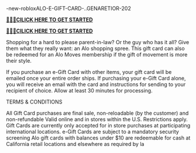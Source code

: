  -new-robloxALO-E-GIFT-CARD-..GENARETIOR-202



**[🚩🚩🚩CILICK HERE TO GET STARTED](https://cutt.ly/veZJqhcG)**

**[🚩🚩🚩CILICK HERE TO GET STARTED](https://cutt.ly/veZJqhcG)**

Shopping for a hard to please parent-in-law? Or the guy who has it all? Give them what they really want: an Alo shopping spree. This gift card can also be redeemed for an Alo Moves membership if the gift of movement is more their style.

If you purchase an e-Gift Card with other items, your gift card will be emailed once your entire order ships. If purchasing your e-Gift Card alone, you will receive an email with the card and instructions for sending to your recipient of choice. Allow at least 30 minutes for processing.

TERMS & CONDITIONS

All Gift Card purchases are final sale, non-reloadable (by the customer) and non-refundable
Valid online and in stores within the U.S. Restrictions apply. Gift Cards are currently only accepted for in store purchases at participating international locations.
e-Gift Cards are subject to a mandatory security screening
Alo gift cards with balances under $10 are redeemable for cash at California retail locations and elsewhere as required by la




 
